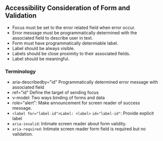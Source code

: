 ## Accessibility Consideration of Form and Validation 
* Focus must be set to the error related field when error occur.
* Error message must be programmatically determined with the associated field to describe user in text.
* Form must have programmatically determiable label.
* Label should be always visible.
* Labels should be close proximity to their associated fields.
* Label should be meaningful. 
  
### Terminology
* aria-describedby="id" Programmatically determined error message with associated field
* ref="id" Define the target of sending focus
* v-model: Two ways binding of forms and data
* role="alert": Make announcement for screen reader of success message.
* `<label for="label-id">Label: <label>` `id="label-id"`: Provide explicit label
* `aria-invalid`: Intimate screen reader about form validity.
* `aria-required`: Intimate screen reader form field is required but no validation.
